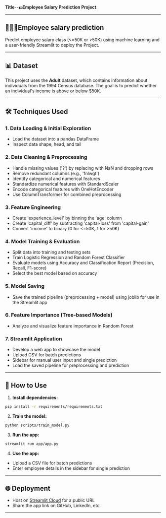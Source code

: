 
**Title**--**💵Employee Salary Prediction Project**


---
## 👨🏼‍💻Employee salary prediction
Predict employee salary class (<=50K or >50K) using machine learning and a user-friendly Streamlit to deploy the Project.

---

## 📊 Dataset

This project uses the **Adult** dataset, which contains information about individuals from the 1994 Census database. The goal is to predict whether an individual's income is above or below $50K.

---

## 🛠️ Techniques Used

### 1. Data Loading & Initial Exploration
- Load the dataset into a pandas DataFrame
- Inspect data shape, head, and tail

### 2. Data Cleaning & Preprocessing
- Handle missing values ('?') by replacing with NaN and dropping rows
- Remove redundant columns (e.g., 'fnlwgt')
- Identify categorical and numerical features
- Standardize numerical features with StandardScaler
- Encode categorical features with OneHotEncoder
- Use ColumnTransformer for combined preprocessing

### 3. Feature Engineering
- Create 'experience_level' by binning the 'age' column
- Create 'capital_diff' by subtracting 'capital-loss' from 'capital-gain'
- Convert 'income' to binary (0 for <=50K, 1 for >50K)

### 4. Model Training & Evaluation
- Split data into training and testing sets
- Train Logistic Regression and Random Forest Classifier
- Evaluate models using Accuracy and Classification Report (Precision, Recall, F1-score)
- Select the best model based on accuracy

### 5. Model Saving
- Save the trained pipeline (preprocessing + model) using joblib for use in the Streamlit app

### 6. Feature Importance (Tree-based Models)
- Analyze and visualize feature importance in Random Forest

### 7. Streamlit Application
- Develop a web app to showcase the model
- Upload CSV for batch predictions
- Sidebar for manual user input and single prediction
- Load the saved pipeline for preprocessing and prediction

---

## 🚀 How to Use

1. **Install dependencies:**
```bash
pip install -r requirements/requirements.txt
```
2. **Train the model:**
```bash
python scripts/train_model.py
```
3. **Run the app:**
```bash
streamlit run app/app.py
```
4. **Use the app:**
- Upload a CSV file for batch predictions
- Enter employee details in the sidebar for single prediction

---

## 🌐 Deployment

- Host on [Streamlit Cloud](https://streamlit.io/cloud) for a public URL
- Share the app link on GitHub, LinkedIn, etc.

---

